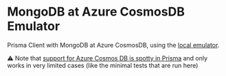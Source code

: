 # MongoDB at Azure CosmosDB Emulator

Prisma Client with MongoDB at Azure CosmosDB, using the [local emulator](https://docs.microsoft.com/en-us/azure/cosmos-db/local-emulator?tabs=ssl-netstd21).

⚠️ Note that [support for Azure Cosmos DB is spotty in Prisma](https://github.com/prisma/prisma/issues/11921) and only works in very limited cases (like the minimal tests that are run here)